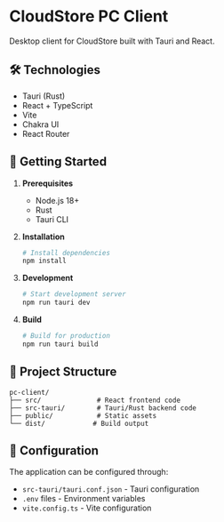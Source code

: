 # CloudStore PC Client

Desktop client for CloudStore built with Tauri and React.

## 🛠️ Technologies

- Tauri (Rust)
- React + TypeScript
- Vite
- Chakra UI
- React Router

## 🚀 Getting Started

1. **Prerequisites**
   - Node.js 18+
   - Rust
   - Tauri CLI

2. **Installation**
   ```bash
   # Install dependencies
   npm install
   ```

3. **Development**
   ```bash
   # Start development server
   npm run tauri dev
   ```

4. **Build**
   ```bash
   # Build for production
   npm run tauri build
   ```

## 📁 Project Structure

```
pc-client/
├── src/              # React frontend code
├── src-tauri/        # Tauri/Rust backend code
├── public/           # Static assets
└── dist/            # Build output
```

## 🔧 Configuration

The application can be configured through:
- `src-tauri/tauri.conf.json` - Tauri configuration
- `.env` files - Environment variables
- `vite.config.ts` - Vite configuration

